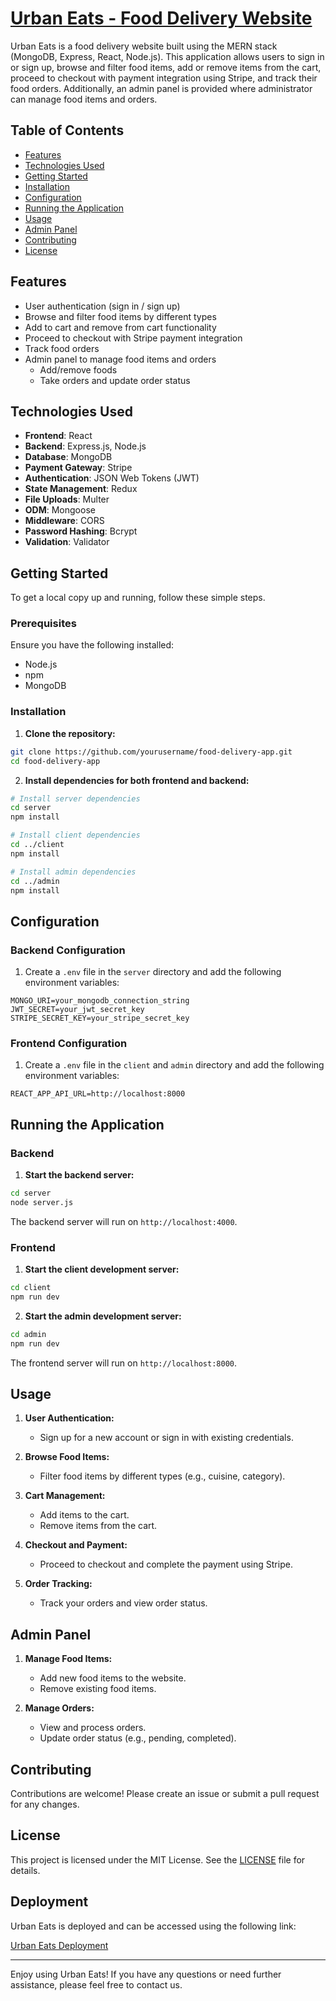 # [Urban Eats - Food Delivery Website](https://food-delivery-app-client-m6rc.onrender.com/)

Urban Eats is a food delivery website built using the MERN stack (MongoDB, Express, React, Node.js). This application allows users to sign in or sign up, browse and filter food items, add or remove items from the cart, proceed to checkout with payment integration using Stripe, and track their food orders. Additionally, an admin panel is provided where administrator can manage food items and orders.

## Table of Contents

- [Features](#features)
- [Technologies Used](#technologies-used)
- [Getting Started](#getting-started)
- [Installation](#installation)
- [Configuration](#configuration)
- [Running the Application](#running-the-application)
- [Usage](#usage)
- [Admin Panel](#admin-panel)
- [Contributing](#contributing)
- [License](#license)

## Features

- User authentication (sign in / sign up)
- Browse and filter food items by different types
- Add to cart and remove from cart functionality
- Proceed to checkout with Stripe payment integration
- Track food orders
- Admin panel to manage food items and orders
  - Add/remove foods
  - Take orders and update order status

## Technologies Used

- **Frontend**: React
- **Backend**: Express.js, Node.js
- **Database**: MongoDB
- **Payment Gateway**: Stripe
- **Authentication**: JSON Web Tokens (JWT)
- **State Management**: Redux
- **File Uploads**: Multer
- **ODM**: Mongoose
- **Middleware**: CORS
- **Password Hashing**: Bcrypt
- **Validation**: Validator

## Getting Started

To get a local copy up and running, follow these simple steps.

### Prerequisites

Ensure you have the following installed:

- Node.js
- npm
- MongoDB

### Installation

1. **Clone the repository:**

```bash
git clone https://github.com/yourusername/food-delivery-app.git
cd food-delivery-app
```

2. **Install dependencies for both frontend and backend:**

```bash
# Install server dependencies
cd server
npm install

# Install client dependencies
cd ../client
npm install

# Install admin dependencies
cd ../admin
npm install
```

## Configuration

### Backend Configuration

1. Create a `.env` file in the `server` directory and add the following environment variables:

```env
MONGO_URI=your_mongodb_connection_string
JWT_SECRET=your_jwt_secret_key
STRIPE_SECRET_KEY=your_stripe_secret_key
```

### Frontend Configuration

1. Create a `.env` file in the `client` and `admin`  directory and add the following environment variables:

```env
REACT_APP_API_URL=http://localhost:8000
```

## Running the Application

### Backend

1. **Start the backend server:**

```bash
cd server
node server.js
```

The backend server will run on `http://localhost:4000`.

### Frontend

1. **Start the client development server:**

```bash
cd client
npm run dev
```

2. **Start the admin development server:**

```bash
cd admin
npm run dev
```

The frontend server will run on `http://localhost:8000`.

## Usage

1. **User Authentication:**
   - Sign up for a new account or sign in with existing credentials.

2. **Browse Food Items:**
   - Filter food items by different types (e.g., cuisine, category).

3. **Cart Management:**
   - Add items to the cart.
   - Remove items from the cart.

4. **Checkout and Payment:**
   - Proceed to checkout and complete the payment using Stripe.

5. **Order Tracking:**
   - Track your orders and view order status.

## Admin Panel

1. **Manage Food Items:**
   - Add new food items to the website.
   - Remove existing food items.

2. **Manage Orders:**
   - View and process orders.
   - Update order status (e.g., pending, completed).

## Contributing

Contributions are welcome! Please create an issue or submit a pull request for any changes.

## License

This project is licensed under the MIT License. See the [LICENSE](LICENSE) file for details.

## Deployment

Urban Eats is deployed and can be accessed using the following link:

[Urban Eats Deployment](https://food-delivery-app-client-m6rc.onrender.com/)

---

Enjoy using Urban Eats! If you have any questions or need further assistance, please feel free to contact us.
